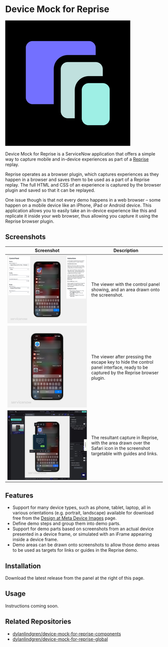 # Device Mock for Reprise

![Device Mock for Reprise logo](images/dmr-logo.svg)

Device Mock for Reprise is a ServiceNow application that offers a simple way to capture mobile and in-device experiences as part of a [Reprise](https://www.getreprise.com) replay.

Reprise operates as a browser plugin, which captures experiences as they happen in a browser and saves them to be used as a part of a Reprise replay. The full HTML and CSS of an experience is captured by the browser plugin and saved so that it can be replayed.

One issue though is that not every demo happens in a web browser – some happen on a mobile device like an iPhone, iPad or Android device. This application allows you to easily take an in-device experience like this and replicate it inside your web browser, thus allowing you capture it using the Reprise browser plugin.

## Screenshots

|Screenshot| Description |
|---|---|
|![The viewer with the control panel showing](images/example-withcp.jpg)|The viewer with the control panel showing, and an area drawn onto the screenshot.|
|![The viewer with the control panel hidden](images/example-nocp.jpg)|The viewer after pressing the escape key to hide the control panel interface, ready to be captured by the Reprise browser plugin.|
|![The captured result in Reprise editor](images/example-inrp.jpg)|The resultant capture in Reprise, with the area drawn over the Safari icon in the screenshot targetable with guides and links.|

## Features

- Support for many device types, such as phone, tablet, laptop, all in various orientations (e.g. portrait, landscape) available for download free from the [Design at Meta Device Images](https://design.facebook.com/toolsandresources/devices/) page.
- Define demo steps and group them into demo parts.
- Support for demo parts based on screenshots from an actual device presented in a device frame, or simulated with an iFrame appearing inside a device frame.
- Demo areas can be drawn onto screenshots to allow those demo areas to be used as targets for links or guides in the Reprise demo.

## Installation

Download the latest release from the panel at the right of this page.

## Usage

Instructions coming soon.

## Related Repositories

- [dylanlindgren/device-mock-for-reprise-components](https://github.com/dylanlindgren/device-mock-for-reprise-components)
- [dylanlindgren/device-mock-for-reprise-global](https://github.com/dylanlindgren/device-mock-for-reprise-global)